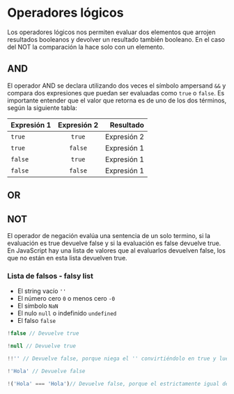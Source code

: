 
# Operadores lógicos

Los operadores lógicos nos permiten evaluar dos elementos que arrojen resultados booleanos y devolver un resultado también booleano. En el caso del NOT la comparación la hace solo con un elemento.

## AND

El operador AND se declara utilizando dos veces el símbolo ampersand `&&` y compara dos expresiones que puedan ser evaluadas como `true` o `false`. Es importante entender que el valor que retorna es de uno de los dos términos, según la siguiente tabla:

| Expresión 1   | Expresión 2   | Resultado    |
| ------------- |:-------------:| ------------:|
| `true`        | `true`        | Expresión 2  |
| `true`        | `false`       | Expresión 1  |
| `false`       | `true`        | Expresión 1  |
| `false`       | `false`       | Expresión 1  |


## OR

## NOT

El operador de negación evalúa una sentencia de un solo termino, si la evaluación es true devuelve false y si la evaluación es false devuelve true.
En JavaScript hay una lista de valores que al evaluarlos devuelven false, los que no están en esta lista devuelven true.

### Lista de falsos - falsy list

- El string vacío `''`
- El número cero `0` o menos cero `-0`
- El símbolo `NaN`
- El nulo `null` o indefinido `undefined`
- El falso `false`


```js
!false // Devuelve true

!null // Devuelve true

!!'' // Devuelve false, porque niega el '' convirtiéndolo en true y luego lo vuelve a negar a false

!'Hola' // Devuelve false

!('Hola' === 'Hola')// Devuelve false, porque el estrictamente igual devuelve true y luego la negación lo convierte en false
```